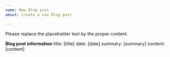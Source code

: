 ```yaml
---
name: New Blog post
about: Create a new Blog post

---
```


Please replace the placeholder text by the proper content.

**Blog post information**
title: [title]
date: [date]
summary: [summary]
content: [content]
